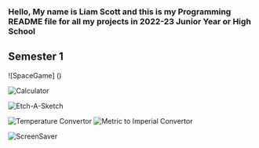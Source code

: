 ### Hello, My name is Liam Scott and this is my Programming README file for all my projects in 2022-23 Junior Year or High School

## Semester 1

![SpaceGame] ()

![Calculator]()

![Etch-A-Sketch]()

![Temperature Convertor]()
![Metric to Imperial Convertor]()

![ScreenSaver]()

